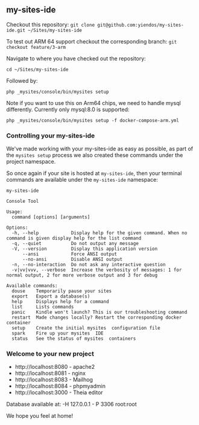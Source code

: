 ## my-sites-ide

Checkout this repository: 
`git clone git@github.com:yiendos/my-sites-ide.git ~/Sites/my-sites-ide`

To test out ARM 64 support checkout the corresponding branch: 
`git checkout feature/3-arm`

Navigate to where you have checked out the repository: 

`cd ~/Sites/my-sites-ide` 

Followed by:

`php _mysites/console/bin/mysites setup`

Note if you want to use this on Arm64 chips, we need to handle mysql differently. Currently only mysql:8.0 is supported: 

`php _mysites/console/bin/mysites setup -f docker-compose-arm.yml`

### Controlling your my-sites-ide 

We've made working with your my-sites-ide as easy as possible, as part of the `mysites setup` process we also created these commands under the project namespace. 

So once again if your site is hosted at `my-sites-ide`, then your terminal commands are available under the `my-sites-ide` namespace: 

```
my-sites-ide

Console Tool

Usage:
  command [options] [arguments]

Options:
  -h, --help            Display help for the given command. When no command is given display help for the list command
  -q, --quiet           Do not output any message
  -V, --version         Display this application version
      --ansi            Force ANSI output
      --no-ansi         Disable ANSI output
  -n, --no-interaction  Do not ask any interactive question
  -v|vv|vvv, --verbose  Increase the verbosity of messages: 1 for normal output, 2 for more verbose output and 3 for debug

Available commands:
  douse    Temporarily pause your sites
  export   Export a database(s)
  help     Displays help for a command
  list     Lists commands
  panic    Kindle won't launch? This is our troubleshooting command
  restart  Made changes locally? Restart the corresponding docker container
  setup    Create the initial mysites  configuration file
  spark    Fire up your mysites  IDE
  status   See the status of mysites  containers
``` 

### Welcome to your new project 

* http://localhost:8080 - apache2
* http://localhost:8081 - nginx
* http://localhost:8083 - Mailhog
* http://localhost:8084 - phpmyadmin
* http://localhost:3000 - Theia editor

Database available at: -H 127.0.0.1 - P 3306 root:root

We hope you feel at home! 


